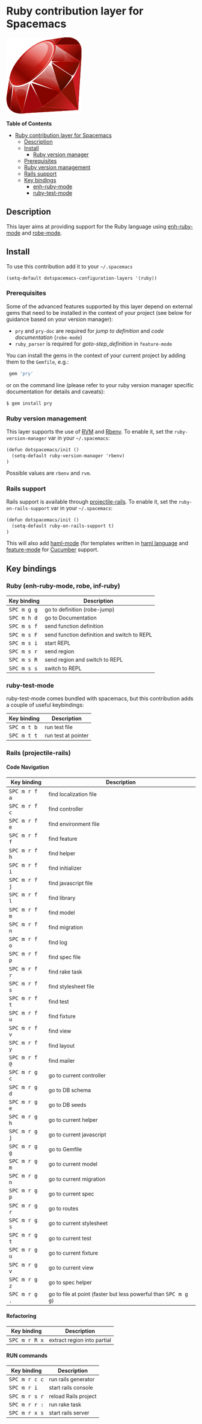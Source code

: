 # Ruby contribution layer for Spacemacs

![logo](img/ruby.gif)

<!-- markdown-toc start - Don't edit this section. Run M-x markdown-toc/generate-toc again -->
**Table of Contents**

- [Ruby contribution layer for Spacemacs](#ruby-contribution-layer-for-spacemacs)
    - [Description](#description)
    - [Install](#install)
        - [Ruby version manager](#ruby-version-manager)
    - [Prerequisites](#prerequisites)
    - [Ruby version management](#ruby-version-management)
    - [Rails support](#rails-support)
   - [Key bindings](#key-bindings)
        - [enh-ruby-mode](#enh-ruby-mode)
        - [ruby-test-mode](#ruby-test-mode)

<!-- markdown-toc end -->

## Description

This layer aims at providing support for the Ruby language using
[enh-ruby-mode][] and [robe-mode][].

## Install

To use this contribution add it to your `~/.spacemacs`

```elisp
(setq-default dotspacemacs-configuration-layers '(ruby))
```

### Prerequisites

Some of the advanced features supported by this layer depend on external gems
that need to be installed in the context of your project (see below for guidance
based on your version manager):

* `pry` and `pry-doc` are required for *jump to definition* and *code documentation* (`robe-mode`)
* `ruby_parser` is required for *goto-step_definition* in `feature-mode`

You can install the gems in the context of your current project by
adding them to the `Gemfile`, e.g.:

```ruby
 gem 'pry'
```

or on the command line (please refer to your ruby version manager
specific documentation for details and caveats):

```shell
$ gem install pry
```

### Ruby version management

This layer supports the use of [RVM][] and [Rbenv][].
To enable it, set the `ruby-version-manager` var in your `~/.spacemacs`:

```elisp
(defun dotspacemacs/init ()
  (setq-default ruby-version-manager 'rbenv)
)
```

Possible values are `rbenv` and `rvm`.

### Rails support

Rails support is available through [projectile-rails][].
To enable it, set the `ruby-on-rails-support` var in your
`~/.spacemacs`:

```elisp
(defun dotspacemacs/init ()
  (setq-default ruby-on-rails-support t)
)
```

This will also add [haml-mode][] (for templates written in [haml
language](http://haml.info) and [feature-mode][] for
[Cucumber](http://cukes.info) support.

## Key bindings

### Ruby (enh-ruby-mode, robe, inf-ruby)

Key binding          | Description
---------------------|------------
<kbd>SPC m g g</kbd> | go to definition (robe-jump)
<kbd>SPC m h d</kbd> | go to Documentation
<kbd>SPC m s f</kbd> | send function definition
<kbd>SPC m s F</kbd> | send function definition and switch to REPL
<kbd>SPC m s i</kbd> | start REPL
<kbd>SPC m s r</kbd> | send region
<kbd>SPC m s R</kbd> | send region and switch to REPL
<kbd>SPC m s s</kbd> | switch to REPL

### ruby-test-mode

ruby-test-mode comes bundled with spacemacs, but this contribution adds
a couple of useful keybindings:

Key binding          | Description
---------------------|------------
<kbd>SPC m t b</kbd> | run test file
<kbd>SPC m t t</kbd> | run test at pointer

### Rails (projectile-rails)

#### Code Navigation

Key binding            | Description
-----------------------|------------
<kbd>SPC m r f a</kbd> | find localization file
<kbd>SPC m r f c</kbd> | find controller
<kbd>SPC m r f e</kbd> | find environment file
<kbd>SPC m r f f</kbd> | find feature
<kbd>SPC m r f h</kbd> | find helper
<kbd>SPC m r f i</kbd> | find initializer
<kbd>SPC m r f j</kbd> | find javascript file
<kbd>SPC m r f l</kbd> | find library
<kbd>SPC m r f m</kbd> | find model
<kbd>SPC m r f n</kbd> | find migration
<kbd>SPC m r f o</kbd> | find log
<kbd>SPC m r f p</kbd> | find spec file
<kbd>SPC m r f r</kbd> | find rake task
<kbd>SPC m r f s</kbd> | find stylesheet file
<kbd>SPC m r f t</kbd> | find test
<kbd>SPC m r f u</kbd> | find fixture
<kbd>SPC m r f v</kbd> | find view
<kbd>SPC m r f y</kbd> | find layout
<kbd>SPC m r f @</kbd> | find mailer
<kbd>SPC m r g c</kbd> | go to current controller
<kbd>SPC m r g d</kbd> | go to DB schema
<kbd>SPC m r g e</kbd> | go to DB seeds
<kbd>SPC m r g h</kbd> | go to current helper
<kbd>SPC m r g j</kbd> | go to current javascript
<kbd>SPC m r g g</kbd> | go to Gemfile
<kbd>SPC m r g m</kbd> | go to current model
<kbd>SPC m r g n</kbd> | go to current migration
<kbd>SPC m r g p</kbd> | go to current spec
<kbd>SPC m r g r</kbd> | go to routes
<kbd>SPC m r g s</kbd> | go to current stylesheet
<kbd>SPC m r g t</kbd> | go to current test
<kbd>SPC m r g u</kbd> | go to current fixture
<kbd>SPC m r g v</kbd> | go to current view
<kbd>SPC m r g z</kbd> | go to spec helper
<kbd>SPC m r g .</kbd> | go to file at point (faster but less powerful than <kbd>SPC m g g</kbd>)

#### Refactoring

Key binding            | Description
-----------------------|------------
<kbd>SPC m r R x</kbd> | extract region into partial

#### RUN commands

Key binding            | Description
-----------------------|------------
<kbd>SPC m r c c</kbd> | run rails generator
<kbd>SPC m r i</kbd>   | start rails console
<kbd>SPC m r s r</kbd> | reload Rails project
<kbd>SPC m r r :</kbd> | run rake task
<kbd>SPC m r x s</kbd> | start rails server


[enh-ruby-mode]: https://github.com/zenspider/enhanced-ruby-mode
[robe-mode]: https://github.com/dgutov/robe
[Rbenv]: https://github.com/sstephenson/rbenv
[RVM]: https://rvm.io/
[projectile-rails]: https://github.com/asok/projectile-rails
[haml-mode]: https://github.com/nex3/haml-mode
[feature-mode]: https://github.com/michaelklishin/cucumber.el
[rspec-mode]: https://github.com/pezra/rspec-mode
